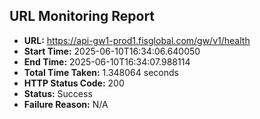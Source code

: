 ## URL Monitoring Report

- **URL:** https://api-gw1-prod1.fisglobal.com/gw/v1/health
- **Start Time:** 2025-06-10T16:34:06.640050
- **End Time:** 2025-06-10T16:34:07.988114
- **Total Time Taken:** 1.348064 seconds
- **HTTP Status Code:** 200
- **Status:** Success
- **Failure Reason:** N/A
